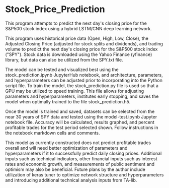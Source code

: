 # Stock_Price_Prediction
This program attempts to predict the next day's closing price for the S&P500 stock index using a hybrid LSTM/CNN deep learning network.

This program uses historical price data (Open, High, Low, Close), the Adjusted Closing Price (adjusted for stock splits and dividends), and trading volume to predict the next day's closing price for the S&P500 stock index ("SPY").  Stock data is downloaded using the Yahoo Finance (yfinance) library, but data can also be utilized from the SPY.txt file.

The model can be tested and visualized best using the stock_prediction.ipynb JupyterHub notebook, and architecture, parameters, and hyperparameters can be adjusted prior to incorporating into the Python script file.  To train the model, the stock_prediction.py file is used so that a GPU may be utilized to speed training.  This file allows for adjusting parameters and hyperparameters, institutes early stopping, and saves the model when optimally trained to the file stock_prediction.h5.

Once the model is trained and saved, datasets can be selected from the near 30 years of SPY data and tested using the model-test.ipynb Jupyter notebook file.  Accuracy will be calculated, results graphed, and percent profitable trades for the test period selected shown.  Follow instructions in the notebook markdown cells and comments.

This model as currently constructed does not predict profitable trades overall and will need better optimization of parameters and hyperparameters if it to successfully predict daily closing prices.  Additional inputs such as technical indicators, other financial inputs such as interest rates and economic growth, and measurements of public sentiment and optimism may also be beneficial.  Future plans by the author include utilization of keras tuner to optimize network structure and hyperparameters and introducing additional technical analysis inputs from TA-lib.
